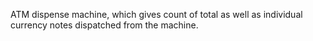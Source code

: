 ATM dispense machine, which gives count of total as well as individual currency notes dispatched from the machine.
